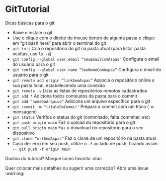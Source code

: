 # GitTutorial
Dicas básicas para o git:
* Baixe e instale o git
* Use o clique com o direito do mouse dentro de alguma pasta e clique em “git bash here” para abrir o terminal do git
* `git init` Cria o repositório do git na pasta atual (para listar pasta ocultas, use `ls -a`)
* `git config --global user.email “seuEmailComAspas”` Configura o email do usuário para o git
* `git config --global user.name “SeuNomeComAspas”` Configura o email do usuário para o git
* `git remote add origin “linkSemAspas”` Associa o repositório online a sua pasta local, estabelecendo uma conexão
* `git remote -v` Lista as listas de repositórios remotos cadastrados
* `git add *` Adiciona todos conteúdos da pasta para o commit
* `git add “nomeDoArquivo”` Adiciona um arquivo específico para o git
* `git commit -m "tituloDoCommit"` Prepara o commit com um título (`-m`: mensagem)
* `git status` Verifica o status do git (commitado, falta commitar, etc)
* `git push origin main` Faz o upload do repositório para o git
* `git pull origin main` Faz o download do repositório para o seu dispositivo
* `git clone “urlSemAspas”` Faz o clone de um repositório na pasta atual
* Caso der erro em seu push, utilize o `-f` ao lado de push, ficando assim: `-- git push -f origin main`  

<p> Gostou do tutorial? Marque como favorito :star: <p> 
<p> Quer colocar mais detalhes ou sugerir uma correção? Abra uma issue :warning: <p> 
